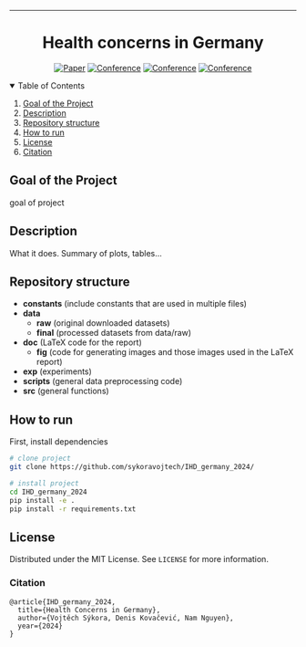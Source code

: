 <!--
## Docstrings
"""
This is an example of Google style.

Args:
    param1: This is the first param.
    param2: This is a second param.

Returns:
    This is a description of what is returned.

Raises:
    KeyError: Raises an exception.
"""

https://docs.google.com/document/d/1u-LVvFSsDFmDl7H6Y-cFUUbPc1N2QNrFJSKC9aFDCZs/edit -->

---

<div align="center">    
 
# Health concerns in Germany  

[![Paper](http://img.shields.io/badge/paper-arxiv.1001.2234-B31B1B.svg)](https://www.nature.com/articles/nature14539)
[![Conference](http://img.shields.io/badge/NeurIPS-2019-4b44ce.svg)](https://papers.nips.cc/book/advances-in-neural-information-processing-systems-31-2018)
[![Conference](http://img.shields.io/badge/ICLR-2019-4b44ce.svg)](https://papers.nips.cc/book/advances-in-neural-information-processing-systems-31-2018)
[![Conference](http://img.shields.io/badge/AnyConference-year-4b44ce.svg)](https://papers.nips.cc/book/advances-in-neural-information-processing-systems-31-2018)  
</div>

<!-- TABLE OF CONTENTS -->
<details open="open">
  <summary>Table of Contents</summary>
  <ol>
    <li><a href="#goal-of-the-project">Goal of the Project</a></li>
    <li><a href="#description">Description</a></li>
    <li><a href="#repository-structure">Repository structure</a></li>
    <li><a href="#how-to-run">How to run </a></li>
    <li><a href="#license">License</a></li>
    <li><a href="#citation">Citation</a></li>
  </ol>
</details>

<!-- <li>
      <a href="#description">Description</a>
      <ul>
        <li><a href="#dependencies">Dependencies</a></li>
        <li><a href="#installation">Installation</a></li>
      </ul>
</li> -->
 
## Goal of the Project
goal of project


## Description
What it does. Summary of plots, tables... 


## Repository structure
- **constants** (include constants that are used in multiple files)
- **data**
  - **raw** (original downloaded datasets)
  - **final** (processed datasets from data/raw)
- **doc** (LaTeX code for the report)
  - **fig** (code for generating images and those images used in the LaTeX report)
- **exp** (experiments)
- **scripts** (general data preprocessing code)
- **src** (general functions)


## How to run   
First, install dependencies   
```bash
# clone project   
git clone https://github.com/sykoravojtech/IHD_germany_2024/

# install project   
cd IHD_germany_2024
pip install -e .   
pip install -r requirements.txt
```

## License
Distributed under the MIT License. See `LICENSE` for more information.


### Citation   
```
@article{IHD_germany_2024,
  title={Health Concerns in Germany},
  author={Vojtěch Sýkora, Denis Kovačević, Nam Nguyen},
  year={2024}
}
```   
